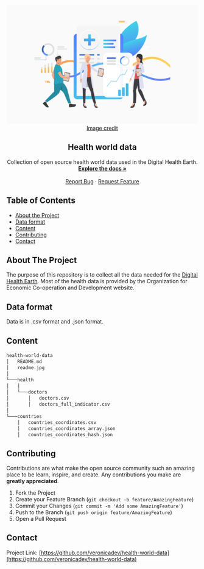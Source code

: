 <p align="center">
<img src="https://raw.githubusercontent.com/veronicadev/health-world-data/main/readme.jpg" alt="Logo">
<a href="https://it.freepik.com/katemangostar" target="_blank">Image credit</a> 
</p>
<h2 align="center"> Health world data</h2>
  <p align="center">
    Collection of open source health world data used in the Digital Health Earth. 
    <br />
    <a href="https://github.com/veronicadev/health-world-data"><strong>Explore the docs »</strong></a>
    <br />
    <br />
    <a href="https://github.com/veronicadev/health-world-data/issues">Report Bug</a>
    ·
    <a href="https://github.com/veronicadev/health-world-data/issues">Request Feature</a>
  </p>


<!-- TABLE OF CONTENTS -->
## Table of Contents

* [About the Project](#about-the-project)
* [Data format](#data-format)
* [Content](#content)
* [Contributing](#contributing)
* [Contact](#contact)

 
## About The Project

The purpose of this repository is to collect all the data needed for the [Digital Health Earth](https://github.com/veronicadev/digital-earth). Most of the health data is provided by the Organization for Economic Co-operation and Development website.


## Data format
Data is in .csv format and .json format.

## Content
```
health-world-data
│   README.md
│   readme.jpg    
│
└───health
│   │
│   └───doctors
│       │   doctors.csv
│       │   doctors_full_indicator.csv
│   
└───countries
    │   countries_coordinates.csv
    │   countries_coordinates_array.json
    │   countries_coordinates_hash.json
```

## Contributing

Contributions are what make the open source community such an amazing place to be learn, inspire, and create. Any contributions you make are **greatly appreciated**.

1. Fork the Project
2. Create your Feature Branch (`git checkout -b feature/AmazingFeature`)
3. Commit your Changes (`git commit -m 'Add some AmazingFeature'`)
4. Push to the Branch (`git push origin feature/AmazingFeature`)
5. Open a Pull Request


## Contact

Project Link: [https://github.com/veronicadev/health-world-data](https://github.com/veronicadev/health-world-data)
